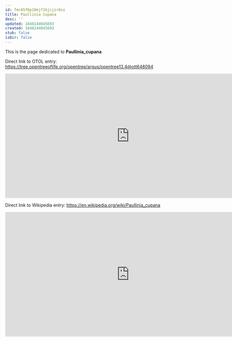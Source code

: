 ```yaml
---
id: fmc65f6p18ejf1kjcjzr6nz
title: Paullinia Cupana
desc: ''
updated: 1648144045693
created: 1648144045693
stub: false
isDir: false
---
```

This is the page dedicated to **Paullinia_cupana**


Direct link to OTOL entry: https://tree.opentreeoflife.org/opentree/argus/opentree13.4@ott648094



<html>
    <body>
    <iframe src="https://tree.opentreeoflife.org/opentree/argus/opentree13.4@ott648094"
    width="800" height="400" frameborder="0" allowfullscreen> </iframe>
    </body>
</html>
    


Direct link to Wikipedia entry: https://en.wikipedia.org/wiki/Paullinia_cupana



<html>
    <body>
    <iframe src="https://en.wikipedia.org/wiki/Paullinia_cupana"
    width="800" height="400" frameborder="0" allowfullscreen> </iframe>
    </body>
</html>
    
